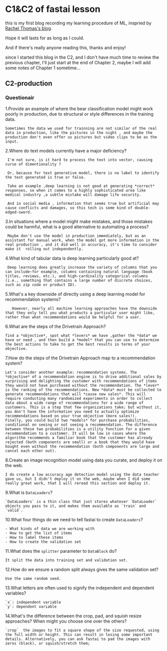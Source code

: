 # C1&C2 of fastai lesson

this is my first blog recording my learning procedure of ML, inspried by [Rachel Thomas's blog](https://medium.com/@racheltho/why-you-yes-you-should-blog-7d2544ac1045).

Hope it will lasts for as long as I could.

And if there's really anyone reading this, thanks and enjoy!

since I started this blog in the C2, and I don't have much time to review the previous chapter, I'll just start at the end of Chapter 2, maybe I will add some notes of Chapter 1 sometime...
## C2-production
### Questionair

1.Provide an example of where the bear classification model might work poorly in production, due to structural or style differences in the training data.

	Sometimes the data we used for trainning are not similar of the real data in production, like the pictures in the night , and maybe the production don't even offer us pictures but video clips to be as the input.
 
2.Where do text models currently have a major deficiency?
	 
	 I'm not sure, is it hard to process the text into vector, causing curse of dimentionality ?
	 
	 Or, because for text generative model, there is no label to identify the text generated is true or false.
	 
	 Take an example ,deep learning is not good at generating *correct* responses, so when it comes to a highly sophisticated area like medical industry ,a subtle mistake will damage life security.
	 
	 And in social media , information that seems true but artificial may cause conflicts and damages, so this tech is some kind of double-edged-sword.
3.In situations where a model might make mistakes, and those mistakes could be harmful, what is a good alternative to automating a process?
	 
	 Maybe don't use the model in production immediately, but as an assistant for manual work, when the model got more information in the real production , and it did well in accuracy, it's time to consider make it  rolling out independently.
	 
4.What kind of tabular data is deep learning particularly good at?
 
	 Deep learning does greatly increase the variety of columns that you can include—for example, columns containing natural language (book titles, reviews, etc.), and high-cardinality categorical columns (i.e., something that contains a large number of discrete choices, such as zip code or product ID).
	 
5.What's a key downside of directly using a deep learning model for recommendation systems?
 
       However, nearly all machine learning approaches have the downside that they only tell you what products a particular user might like, rather than what recommendations would be helpful for a user. 
       
6.What are the steps of the Drivetrain Approach?

	find a *objective*, spot what *levers* we have ,gather the *data* we have or need , and then build a *model* that you can use to determine the best actions to take to get the best results in terms of your objective.

7.How do the steps of the Drivetrain Approach map to a recommendation system?

	Let's consider another example: recommendation systems. The *objective* of a recommendation engine is to drive additional sales by surprising and delighting the customer with recommendations of items they would not have purchased without the recommendation. The *lever* is the ranking of the recommendations. New *data* must be collected to generate recommendations that will *cause new sales*. This will require conducting many randomized experiments in order to collect data about a wide range of recommendations for a wide range of customers. This is a step that few organizations take; but without it, you don't have the information you need to actually optimize recommendations based on your true objective (more sales!).
	Finally, you could build two *models* for purchase probabilities, conditional on seeing or not seeing a recommendation. The difference between these two probabilities is a utility function for a given recommendation to a customer. It will be low in cases where the algorithm recommends a familiar book that the customer has already rejected (both components are small) or a book that they would have bought even without the recommendation (both components are large and cancel each other out).
8.Create an image recognition model using data you curate, and deploy it on the web.

	I do create a low accuracy age detection model using the data teacher gave us, but I didn't deploy it on the web, maybe when I did some really great work, that I will reread this section and deploy it.
	
9.What is  `DataLoaders`?

	`DataLoaders` is a thin class that just stores whatever `DataLoader` objects you pass to it, and makes them available as `train` and `valid`. 
	
10.What four things do we need to tell fastai to create  `DataLoaders`?

	- What kinds of data we are working with
	- How to get the list of items
	- How to label these items
	- How to create the validation set
	
11.What does the  `splitter`  parameter to  `DataBlock`  do?

	It split the data into training set and validation set.

12.How do we ensure a random split always gives the same validation set?

	Use the same random seed.
	
13.What letters are often used to signify the independent and dependent variables?

	`x`: independent variable
	`y`: dependent variable
	
14.What's the difference between the crop, pad, and squish resize approaches? When might you choose one over the others?

	`crop`  the images to fit a square shape of the size requested, using the full width or height. This can result in losing some important details. Alternatively, you can ask fastai to pad the images with zeros (black), or squish/stretch them;


